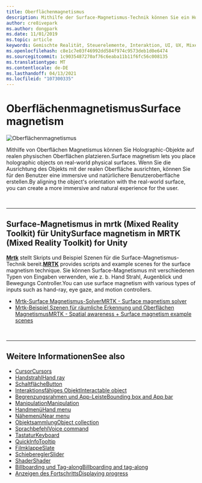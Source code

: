 ```yaml
---
title: Oberflächenmagnetismus
description: Mithilfe der Surface-Magnetismus-Technik können Sie ein Holographic-Objekt auf einer realen physischen Oberfläche platzieren.
author: cre8ivepark
ms.author: dongpark
ms.date: 11/01/2019
ms.topic: article
keywords: Gemischte Realität, Steuerelemente, Interaktion, UI, UX, Mixed Reality-Headset, Windows Mixed Reality-Headset, Virtual Reality-Headset, hololens, mrtk, Mixed Reality Toolkit, Surface Magnetismus
ms.openlocfilehash: c8e1c7e03f46992dd584f974c9573deb1d0e6474
ms.sourcegitcommit: 1c9035487270af76c6eaba11b11f6fc56c008135
ms.translationtype: MT
ms.contentlocale: de-DE
ms.lasthandoff: 04/13/2021
ms.locfileid: "107300335"
---
```

# <a name="surface-magnetism"></a><span data-ttu-id="3c264-104">Oberflächenmagnetismus</span><span class="sxs-lookup"><span data-stu-id="3c264-104">Surface magnetism</span></span>

![Oberflächenmagnetismus](images/MRTK_SurfaceMagnetism.gif)

<span data-ttu-id="3c264-106">Mithilfe von Oberflächen Magnetismus können Sie Holographic-Objekte auf realen physischen Oberflächen platzieren.</span><span class="sxs-lookup"><span data-stu-id="3c264-106">Surface magnetism lets you place holographic objects on real-world physical surfaces.</span></span> <span data-ttu-id="3c264-107">Wenn Sie die Ausrichtung des Objekts mit der realen Oberfläche ausrichten, können Sie für den Benutzer eine immersive und natürlichere Benutzeroberfläche erstellen.</span><span class="sxs-lookup"><span data-stu-id="3c264-107">By aligning the object's orientation with the real-world surface, you can create a more immersive and natural experience for the user.</span></span>

<br>

---

## <a name="surface-magnetism-in-mrtk-mixed-reality-toolkit-for-unity"></a><span data-ttu-id="3c264-108">Surface-Magnetismus in mrtk (Mixed Reality Toolkit) für Unity</span><span class="sxs-lookup"><span data-stu-id="3c264-108">Surface magnetism in MRTK (Mixed Reality Toolkit) for Unity</span></span>

<span data-ttu-id="3c264-109">**[Mrtk](https://github.com/Microsoft/MixedRealityToolkit-Unity)** stellt Skripts und Beispiel Szenen für die Surface-Magnetismus-Technik bereit.</span><span class="sxs-lookup"><span data-stu-id="3c264-109">**[MRTK](https://github.com/Microsoft/MixedRealityToolkit-Unity)** provides scripts and example scenes for the surface magnetism technique.</span></span> <span data-ttu-id="3c264-110">Sie können Surface-Magnetismus mit verschiedenen Typen von Eingaben verwenden, wie z. b. Hand Strahl, Augenblick und Bewegungs Controller.</span><span class="sxs-lookup"><span data-stu-id="3c264-110">You can use surface magnetism with various types of inputs such as hand-ray, eye gaze, and motion controllers.</span></span>

* [<span data-ttu-id="3c264-111">Mrtk-Surface Magnetismus-Solver</span><span class="sxs-lookup"><span data-stu-id="3c264-111">MRTK - Surface magnetism solver</span></span>](https://docs.microsoft.com/windows/mixed-reality/mrtk-unity/features/ux-building-blocks/solvers/solver#surfacemagnetism)
* [<span data-ttu-id="3c264-112">Mrtk-Beispiel Szenen für räumliche Erkennung und Oberflächen Magnetismus</span><span class="sxs-lookup"><span data-stu-id="3c264-112">MRTK - Spatial awareness + Surface magnetism example scenes</span></span>](https://github.com/microsoft/MixedRealityToolkit-Unity/blob/mrtk_development/Assets/MRTK/Examples/Demos/Solvers/Scenes/SurfaceMagnetismSpatialAwarenessExample.unity)

<br>

---

## <a name="see-also"></a><span data-ttu-id="3c264-113">Weitere Informationen</span><span class="sxs-lookup"><span data-stu-id="3c264-113">See also</span></span>

* [<span data-ttu-id="3c264-114">Cursor</span><span class="sxs-lookup"><span data-stu-id="3c264-114">Cursors</span></span>](cursors.md)
* [<span data-ttu-id="3c264-115">Handstrahl</span><span class="sxs-lookup"><span data-stu-id="3c264-115">Hand ray</span></span>](point-and-commit.md)
* [<span data-ttu-id="3c264-116">Schaltfläche</span><span class="sxs-lookup"><span data-stu-id="3c264-116">Button</span></span>](button.md)
* [<span data-ttu-id="3c264-117">Interaktionsfähiges Objekt</span><span class="sxs-lookup"><span data-stu-id="3c264-117">Interactable object</span></span>](interactable-object.md)
* [<span data-ttu-id="3c264-118">Begrenzungsrahmen und App-Leiste</span><span class="sxs-lookup"><span data-stu-id="3c264-118">Bounding box and App bar</span></span>](app-bar-and-bounding-box.md)
* [<span data-ttu-id="3c264-119">Manipulation</span><span class="sxs-lookup"><span data-stu-id="3c264-119">Manipulation</span></span>](direct-manipulation.md)
* [<span data-ttu-id="3c264-120">Handmenü</span><span class="sxs-lookup"><span data-stu-id="3c264-120">Hand menu</span></span>](hand-menu.md)
* [<span data-ttu-id="3c264-121">Nähemenü</span><span class="sxs-lookup"><span data-stu-id="3c264-121">Near menu</span></span>](near-menu.md)
* [<span data-ttu-id="3c264-122">Objektsammlung</span><span class="sxs-lookup"><span data-stu-id="3c264-122">Object collection</span></span>](object-collection.md)
* [<span data-ttu-id="3c264-123">Sprachbefehl</span><span class="sxs-lookup"><span data-stu-id="3c264-123">Voice command</span></span>](voice-input.md)
* [<span data-ttu-id="3c264-124">Tastatur</span><span class="sxs-lookup"><span data-stu-id="3c264-124">Keyboard</span></span>](keyboard.md)
* [<span data-ttu-id="3c264-125">QuickInfo</span><span class="sxs-lookup"><span data-stu-id="3c264-125">Tooltip</span></span>](tooltip.md)
* [<span data-ttu-id="3c264-126">Filmklappe</span><span class="sxs-lookup"><span data-stu-id="3c264-126">Slate</span></span>](slate.md)
* [<span data-ttu-id="3c264-127">Schieberegler</span><span class="sxs-lookup"><span data-stu-id="3c264-127">Slider</span></span>](slider.md)
* [<span data-ttu-id="3c264-128">Shader</span><span class="sxs-lookup"><span data-stu-id="3c264-128">Shader</span></span>](shader.md)
* [<span data-ttu-id="3c264-129">Billboarding und Tag-along</span><span class="sxs-lookup"><span data-stu-id="3c264-129">Billboarding and tag-along</span></span>](billboarding-and-tag-along.md)
* [<span data-ttu-id="3c264-130">Anzeigen des Fortschritts</span><span class="sxs-lookup"><span data-stu-id="3c264-130">Displaying progress</span></span>](progress.md)
